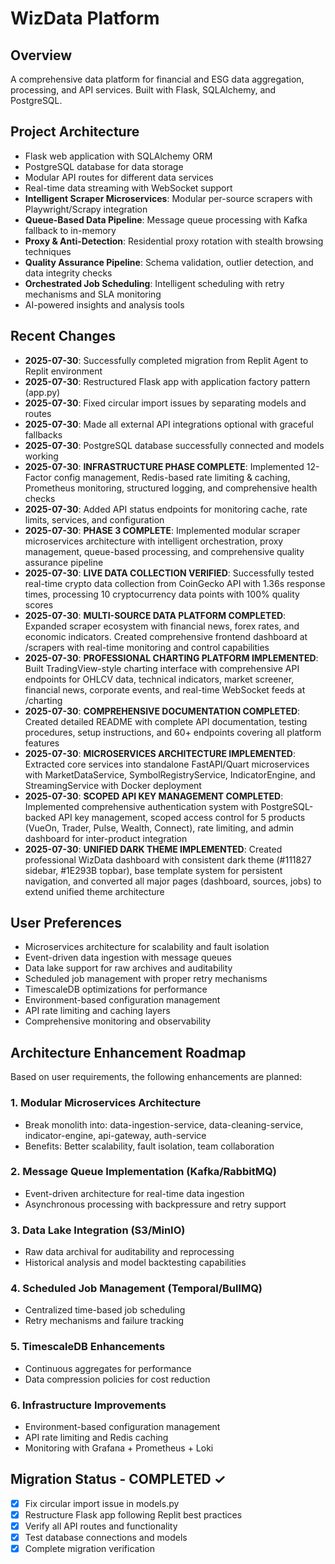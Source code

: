 # WizData Platform

## Overview
A comprehensive data platform for financial and ESG data aggregation, processing, and API services. Built with Flask, SQLAlchemy, and PostgreSQL.

## Project Architecture
- Flask web application with SQLAlchemy ORM
- PostgreSQL database for data storage
- Modular API routes for different data services
- Real-time data streaming with WebSocket support
- **Intelligent Scraper Microservices**: Modular per-source scrapers with Playwright/Scrapy integration
- **Queue-Based Data Pipeline**: Message queue processing with Kafka fallback to in-memory
- **Proxy & Anti-Detection**: Residential proxy rotation with stealth browsing techniques
- **Quality Assurance Pipeline**: Schema validation, outlier detection, and data integrity checks
- **Orchestrated Job Scheduling**: Intelligent scheduling with retry mechanisms and SLA monitoring
- AI-powered insights and analysis tools

## Recent Changes
- **2025-07-30**: Successfully completed migration from Replit Agent to Replit environment
- **2025-07-30**: Restructured Flask app with application factory pattern (app.py)
- **2025-07-30**: Fixed circular import issues by separating models and routes
- **2025-07-30**: Made all external API integrations optional with graceful fallbacks
- **2025-07-30**: PostgreSQL database successfully connected and models working
- **2025-07-30**: **INFRASTRUCTURE PHASE COMPLETE**: Implemented 12-Factor config management, Redis-based rate limiting & caching, Prometheus monitoring, structured logging, and comprehensive health checks
- **2025-07-30**: Added API status endpoints for monitoring cache, rate limits, services, and configuration
- **2025-07-30**: **PHASE 3 COMPLETE**: Implemented modular scraper microservices architecture with intelligent orchestration, proxy management, queue-based processing, and comprehensive quality assurance pipeline
- **2025-07-30**: **LIVE DATA COLLECTION VERIFIED**: Successfully tested real-time crypto data collection from CoinGecko API with 1.36s response times, processing 10 cryptocurrency data points with 100% quality scores
- **2025-07-30**: **MULTI-SOURCE DATA PLATFORM COMPLETED**: Expanded scraper ecosystem with financial news, forex rates, and economic indicators. Created comprehensive frontend dashboard at /scrapers with real-time monitoring and control capabilities
- **2025-07-30**: **PROFESSIONAL CHARTING PLATFORM IMPLEMENTED**: Built TradingView-style charting interface with comprehensive API endpoints for OHLCV data, technical indicators, market screener, financial news, corporate events, and real-time WebSocket feeds at /charting
- **2025-07-30**: **COMPREHENSIVE DOCUMENTATION COMPLETED**: Created detailed README with complete API documentation, testing procedures, setup instructions, and 60+ endpoints covering all platform features
- **2025-07-30**: **MICROSERVICES ARCHITECTURE IMPLEMENTED**: Extracted core services into standalone FastAPI/Quart microservices with MarketDataService, SymbolRegistryService, IndicatorEngine, and StreamingService with Docker deployment
- **2025-07-30**: **SCOPED API KEY MANAGEMENT COMPLETED**: Implemented comprehensive authentication system with PostgreSQL-backed API key management, scoped access control for 5 products (VueOn, Trader, Pulse, Wealth, Connect), rate limiting, and admin dashboard for inter-product integration
- **2025-07-30**: **UNIFIED DARK THEME IMPLEMENTED**: Created professional WizData dashboard with consistent dark theme (#111827 sidebar, #1E293B topbar), base template system for persistent navigation, and converted all major pages (dashboard, sources, jobs) to extend unified theme architecture

## User Preferences
- Microservices architecture for scalability and fault isolation
- Event-driven data ingestion with message queues
- Data lake support for raw archives and auditability
- Scheduled job management with proper retry mechanisms
- TimescaleDB optimizations for performance
- Environment-based configuration management
- API rate limiting and caching layers
- Comprehensive monitoring and observability

## Architecture Enhancement Roadmap
Based on user requirements, the following enhancements are planned:

### 1. Modular Microservices Architecture
- Break monolith into: data-ingestion-service, data-cleaning-service, indicator-engine, api-gateway, auth-service
- Benefits: Better scalability, fault isolation, team collaboration

### 2. Message Queue Implementation (Kafka/RabbitMQ)
- Event-driven architecture for real-time data ingestion
- Asynchronous processing with backpressure and retry support

### 3. Data Lake Integration (S3/MinIO)
- Raw data archival for auditability and reprocessing
- Historical analysis and model backtesting capabilities

### 4. Scheduled Job Management (Temporal/BullMQ)
- Centralized time-based job scheduling
- Retry mechanisms and failure tracking

### 5. TimescaleDB Enhancements
- Continuous aggregates for performance
- Data compression policies for cost reduction

### 6. Infrastructure Improvements
- Environment-based configuration management
- API rate limiting and Redis caching
- Monitoring with Grafana + Prometheus + Loki

## Migration Status - COMPLETED ✓
- [x] Fix circular import issue in models.py
- [x] Restructure Flask app following Replit best practices
- [x] Verify all API routes and functionality
- [x] Test database connections and models
- [x] Complete migration verification